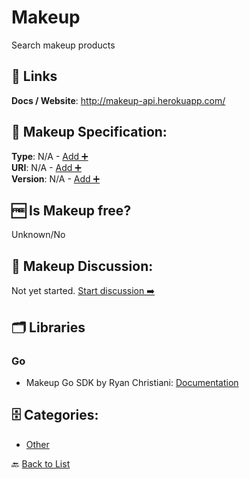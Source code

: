 # Makeup

Search makeup products

##  🔗 Links
**Docs / Website**: http://makeup-api.herokuapp.com/

## 🧬 Makeup Specification:
**Type**: N/A - [Add ➕](https://github.com/apis-list/apis-list/edit/main/apis/makeup/makeup.yaml)  
**URI**: N/A - [Add ➕](https://github.com/apis-list/apis-list/edit/main/apis/makeup/makeup.yaml)  
**Version**: N/A - [Add ➕](https://github.com/apis-list/apis-list/edit/main/apis/makeup/makeup.yaml)

## 🆓 Is Makeup free?
 Unknown/No 

## 💬 Makeup Discussion:
Not yet started. [Start discussion ➡️](https://github.com/apis-list/apis-list/discussions/new)

## 🗂️ Libraries
### Go
- Makeup Go SDK by Ryan Christiani: [Documentation](https://github.com/Rchristiani/gomakeup)


## 🗄️ Categories:
- [Other](https://github.com/apis-list/apis-list#other-)

🔙  [Back to List](https://github.com/apis-list/apis-list)
